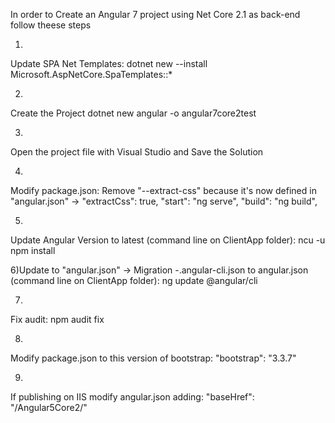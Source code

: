 In order to Create an Angular 7 project using Net Core 2.1 as back-end follow theese steps

1)
Update SPA Net Templates:
dotnet new --install Microsoft.AspNetCore.SpaTemplates::*

2)
Create the Project
dotnet new angular -o angular7core2test

3)
Open the project file with Visual Studio and Save the Solution

4)
Modify package.json:
Remove "--extract-css" because it's now defined in "angular.json" -> "extractCss": true,
"start": "ng serve",
"build": "ng build",

5)
Update Angular Version to latest (command line on ClientApp folder):
ncu -u
npm install

6)Update to "angular.json" -> Migration -.angular-cli.json to angular.json (command line on ClientApp folder):
ng update @angular/cli

7)
Fix audit: npm audit fix

8)
Modify package.json to this version of bootstrap:
"bootstrap": "3.3.7"

9)
If publishing on IIS modify angular.json adding:
"baseHref": "/Angular5Core2/"
